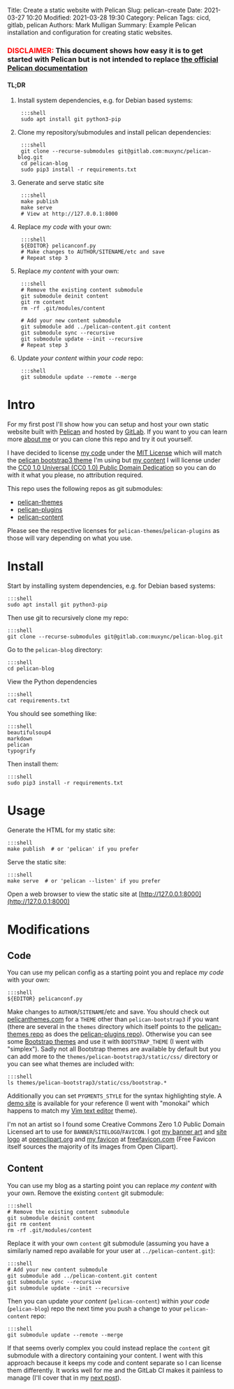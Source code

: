 Title: Create a static website with Pelican
Slug: pelican-create
Date: 2021-03-27 10:20
Modified: 2021-03-28 19:30
Category: Pelican
Tags: cicd, gitlab, pelican
Authors: Mark Mulligan
Summary: Example Pelican installation and configuration for creating static websites.

### <span style="color:red">**DISCLAIMER:**</span> This document shows how easy it is to get started with Pelican but is not intended to replace [the official Pelican documentation](https://docs.getpelican.com/en/stable/index.html)

#### **TL;DR**

1. Install system dependencies, e.g. for Debian based systems:

        :::shell
        sudo apt install git python3-pip

2. Clone my repository/submodules and install pelican dependencies:

        :::shell
        git clone --recurse-submodules git@gitlab.com:muxync/pelican-blog.git
        cd pelican-blog
        sudo pip3 install -r requirements.txt

3. Generate and serve static site

        :::shell
        make publish
        make serve
        # View at http://127.0.0.1:8000

4. Replace *my code* with your own:

        :::shell
        ${EDITOR} pelicanconf.py
        # Make changes to AUTHOR/SITENAME/etc and save
        # Repeat step 3

5. Replace *my content* with your own:

        :::shell
        # Remove the existing content submodule
        git submodule deinit content
        git rm content
        rm -rf .git/modules/content

        # Add your new content submodule
        git submodule add ../pelican-content.git content
        git submodule sync --recursive
        git submodule update --init --recursive
        # Repeat step 3

6. Update *your content* within *your code* repo:

        :::shell
        git submodule update --remote --merge

# Intro

For my first post I'll show how you can setup and host your own static website built with [Pelican](https://getpelican.com) and hosted by [GitLab](https://about.gitlab.com).  If you want to you can learn more [about me](pages/about.html) or you can clone this repo and try it out yourself.

I have decided to license [my code](https://gitlab.com/muxync/pelican-blog) under the [MIT License](https://en.wikipedia.org/wiki/MIT_License) which will match the [pelican bootstrap3 theme](https://github.com/getpelican/pelican-themes/blob/master/pelican-bootstrap3) I'm using but [my content](https://gitlab.com/muxync/pelican-content) I will license under the [CC0 1.0 Universal (CC0 1.0) Public Domain Dedication](https://creativecommons.org/publicdomain/zero/1.0) so you can do with it what you please, no attribution required.

This repo uses the following repos as git submodules:

  - [pelican-themes](https://gitlab.com/muxync/pelican-themes)
  - [pelican-plugins](https://gitlab.com/muxync/pelican-plugins)
  - [pelican-content](https://gitlab.com/muxync/pelican-content)

Please see the respective licenses for `pelican-themes`/`pelican-plugins` as those will vary depending on what you use.

# Install

Start by installing system dependencies, e.g. for Debian based systems:

    :::shell
    sudo apt install git python3-pip

Then use git to recursively clone my repo:

    :::shell
    git clone --recurse-submodules git@gitlab.com:muxync/pelican-blog.git

Go to the `pelican-blog` directory:

    :::shell
    cd pelican-blog

View the Python dependencies

    :::shell
    cat requirements.txt

You should see something like:

    :::shell
    beautifulsoup4
    markdown
    pelican
    typogrify

Then install them:

    :::shell
    sudo pip3 install -r requirements.txt

# Usage

Generate the HTML for my static site:

    :::shell
    make publish  # or 'pelican' if you prefer

Serve the static site:

    :::shell
    make serve  # or 'pelican --listen' if you prefer

Open a web browser to view the static site at [http://127.0.0.1:8000](http://127.0.0.1:8000)

# Modifications

## Code

You can use my pelican config as a starting point you and replace *my code* with your own:

    :::shell
    ${EDITOR} pelicanconf.py

Make changes to `AUTHOR`/`SITENAME`/etc and save.  You should check out [pelicanthemes.com](http://pelicanthemes.com) for a `THEME` other than `pelican-bootstrap3` if you want (there are several in the `themes` directory which itself points to the [pelican-themes repo](https://github.com/getpelican/pelican-themes) as does the [pelican-plugins repo](https://github.com/getpelican/pelican-plugins)).  Otherwise you can see some [Bootstrap themes](https://bootswatch.com) and use it with `BOOTSTRAP_THEME` (I went with "simplex").  Sadly not all Bootstrap themes are available by default but you can add more to the `themes/pelican-bootstrap3/static/css/` directory or you can see what themes are included with: 

    :::shell
    ls themes/pelican-bootstrap3/static/css/bootstrap.*

Additionally you can set `PYGMENTS_STYLE` for the syntax highlighting style.  A [demo site](https://pygments.org/demo) is available for your reference (I went with "monokai" which happens to match my [Vim text editor](https://www.vim.org) theme).

I'm not an artist so I found some Creative Commons Zero 1.0 Public Domain Licensed art to use for `BANNER`/`SITELOGO`/`FAVICON`.  I got [my banner art](https://openclipart.org/detail/202226/banner-5) and [site logo](https://openclipart.org/detail/27563/little-penguin) at [openclipart.org](https://openclipart.org/share) and [my favicon](https://freefavicon.com/freefavicons/animal/iconinfo/little-penguin-152-27563.html) at [freefavicon.com](https://freefavicon.com/about) (Free Favicon itself sources the majority of its images from Open Clipart).

## Content

You can use my blog as a starting point you can replace *my content* with your own.  Remove the existing `content` git submodule:

    :::shell
    # Remove the existing content submodule
    git submodule deinit content
    git rm content
    rm -rf .git/modules/content

Replace it with your own `content` git submodule (assuming you have a similarly named repo available for your user at `../pelican-content.git`):

    :::shell
    # Add your new content submodule
    git submodule add ../pelican-content.git content
    git submodule sync --recursive
    git submodule update --init --recursive

Then you can update *your content* (`pelican-content`) within *your code* (`pelican-blog`) repo the next time you push a change to your `pelican-content` repo:

    :::shell
    git submodule update --remote --merge

If that seems overly complex you could instead replace the `content` git submodule with a directory containing your content.  I went with this approach because it keeps my code and content separate so I can license them differently.  It works well for me and the GitLab CI makes it painless to manage (I'll cover that in my [next post](pelican-gitlab.html)).
